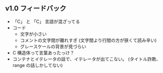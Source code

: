## v1.0 フィードバック

- 「C」 と 「C」 言語が混ざってる
- コード
  - 文字が小さい
  - コメントの文字間が離れすぎ (文字間より行間の方が狭くて読み辛い)
  - グレースケールの背景が見づらい
- C 構造体って言葉あったっけ？
- コンテナとイテレータの話で、イテレータが出てこない。
  (タイトル詐欺、range の話しかしてない)
